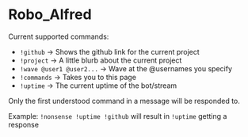 # Robo_Alfred

Current supported commands:
  - `!github`   -> Shows the github link for the current project
  - `!project`  -> A little blurb about the current project
  - `!wave @user1 @user2...` -> Wave at the @usernames you specify
  - `!commands`     -> Takes you to this page
  - `!uptime`   -> The current uptime of the bot/stream

Only the first understood command in a message will be responded to.

Example: `!nonsense !uptime !github` will result in `!uptime` getting a response
